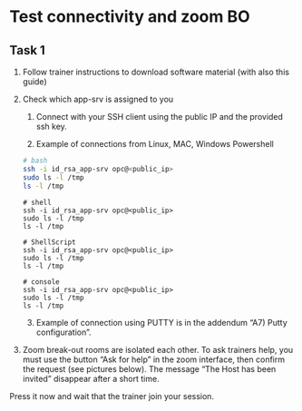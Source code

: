 # Test connectivity and zoom BO

## Task 1

1.	Follow trainer instructions to download software material (with also this guide)

2.	Check which app-srv is assigned to you

    1.	Connect with your SSH client using the public IP and the provided ssh key.

    2.	Example of connections from Linux, MAC, Windows Powershell

    ```bash
    # bash
    ssh -i id_rsa_app-srv opc@<public_ip>
    sudo ls -l /tmp
    ls -l /tmp
    ```

    ```shell
    # shell
    ssh -i id_rsa_app-srv opc@<public_ip>
    sudo ls -l /tmp
    ls -l /tmp
    ```

    ```ShellScript
    # ShellScript
    ssh -i id_rsa_app-srv opc@<public_ip>
    sudo ls -l /tmp
    ls -l /tmp
    ```

    ```console
    # console
    ssh -i id_rsa_app-srv opc@<public_ip>
    sudo ls -l /tmp
    ls -l /tmp
    ```

    3.	Example of connection using PUTTY is in the addendum “A7) Putty configuration”.

3.	Zoom break-out rooms are isolated each other.
To ask trainers help, you must use the button “Ask for help” in the zoom interface, then confirm the request (see pictures below). The message “The Host has been invited” disappear after a short time.

Press it now and wait that the trainer join your session.
